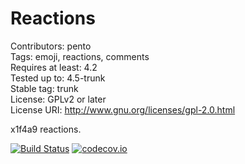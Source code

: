 # Reactions #
Contributors:      pento	
Tags:              emoji, reactions, comments	
Requires at least: 4.2	
Tested up to:      4.5-trunk	
Stable tag:        trunk	
License:           GPLv2 or later	
License URI:       http://www.gnu.org/licenses/gpl-2.0.html	

x1f4a9 reactions.

[![Build Status](https://travis-ci.org/pento/reactions.svg?branch=master)](https://travis-ci.org/pento/reactions)
[![codecov.io](https://codecov.io/github/pento/reactions/coverage.svg?branch=master)](https://codecov.io/github/pento/reactions?branch=master)
